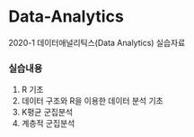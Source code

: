 # Data-Analytics
2020-1 데이터애널리틱스(Data Analytics) 실습자료

### 실습내용
1. R 기초  
2. 데이터 구조와 R을 이용한 데이터 분석 기초
3. K평균 군집분석
4. 계층적 군집분석

